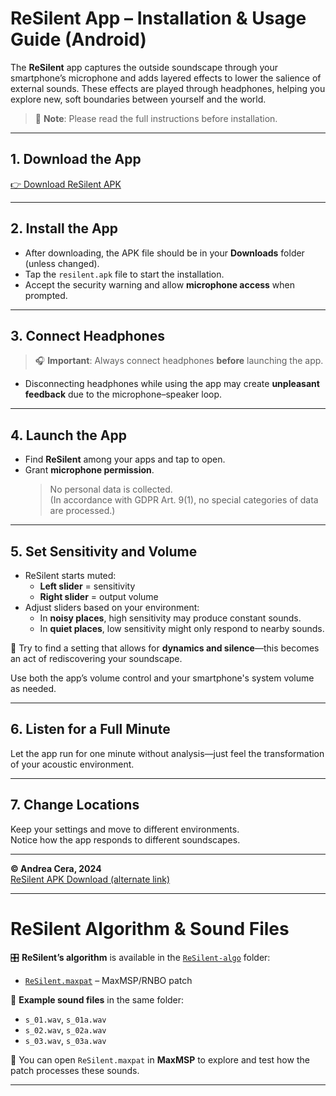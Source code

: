 
# ReSilent App – Installation & Usage Guide (Android)

The **ReSilent** app captures the outside soundscape through your smartphone’s microphone and adds layered effects to lower the salience of external sounds. These effects are played through headphones, helping you explore new, soft boundaries between yourself and the world.

> 📌 **Note**: Please read the full instructions before installation.

---

## 1. Download the App

[👉 Download ReSilent APK](https://github.com/resilencerepo/resilence_main/blob/main/andrea%20cera%20android%20app/Resilent%20APP/resilent.apk)

---

## 2. Install the App

- After downloading, the APK file should be in your **Downloads** folder (unless changed).
- Tap the `resilent.apk` file to start the installation.
- Accept the security warning and allow **microphone access** when prompted.

---

## 3. Connect Headphones

> 🎧 **Important**: Always connect headphones **before** launching the app.

- Disconnecting headphones while using the app may create **unpleasant feedback** due to the microphone–speaker loop.

---

## 4. Launch the App

- Find **ReSilent** among your apps and tap to open.
- Grant **microphone permission**.  
  > No personal data is collected.  
  > (In accordance with GDPR Art. 9(1), no special categories of data are processed.)

---

## 5. Set Sensitivity and Volume

- ReSilent starts muted:  
  - **Left slider** = sensitivity  
  - **Right slider** = output volume
- Adjust sliders based on your environment:
  - In **noisy places**, high sensitivity may produce constant sounds.
  - In **quiet places**, low sensitivity might only respond to nearby sounds.

🎯 Try to find a setting that allows for **dynamics and silence**—this becomes an act of rediscovering your soundscape.

Use both the app’s volume control and your smartphone's system volume as needed.

---

## 6. Listen for a Full Minute

Let the app run for one minute without analysis—just feel the transformation of your acoustic environment.

---

## 7. Change Locations

Keep your settings and move to different environments.  
Notice how the app responds to different soundscapes.

---

**© Andrea Cera, 2024**  
[ReSilent APK Download (alternate link)](https://www.dropbox.com/scl/fi/yu7m5za9hf8audif1zcxk/resilent.apk?rlkey=yaf1d78f1b0mp6sop111vi2b4&st=isb5pjgi&dl=0)

---


# ReSilent Algorithm & Sound Files

🎛 **ReSilent’s algorithm** is available in the [`ReSilent-algo`](./ReSilent-algo) folder:

- [`ReSilent.maxpat`](./ReSilent-algo/ReSilent.maxpat) – MaxMSP/RNBO patch

🎵 **Example sound files** in the same folder:

- `s_01.wav`, `s_01a.wav`  
- `s_02.wav`, `s_02a.wav`  
- `s_03.wav`, `s_03a.wav`

🧠 You can open `ReSilent.maxpat` in **MaxMSP** to explore and test how the patch processes these sounds.

---
